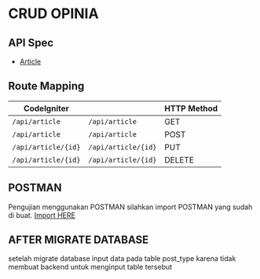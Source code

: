 # CRUD OPINIA

## API Spec

* [Article](Dokumentasi/02-article.md)

## Route Mapping

| CodeIgniter                                                     |                                                                       | HTTP Method |
| --------------------------------------------------------------- | --------------------------------------------------------------------- | :---------- |
| `/api/article`                                                  | `/api/article`                                                        | GET         |
| `/api/article`                                                  | `/api/article`                                                        | POST        |
| `/api/article/{id}`                                             | `/api/article/{id}`                                                   | PUT         |
| `/api/article/{id}`                                             | `/api/article/{id}`                                                   | DELETE      |

## POSTMAN
Pengujian menggunakan POSTMAN 
silahkan import POSTMAN yang sudah di buat.
[Import HERE](Development.postman_collection.json) 

## AFTER MIGRATE DATABASE
setelah migrate database input data pada table post_type karena tidak membuat backend untuk menginput table tersebut
